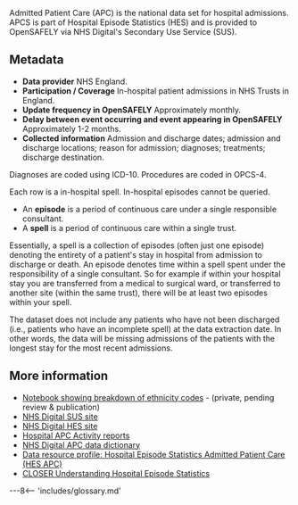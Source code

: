 Admitted Patient Care (APC) is the national data set for hospital admissions.
APCS is part of Hospital Episode Statistics (HES) and is provided to OpenSAFELY via NHS Digital's Secondary Use Service (SUS).

## Metadata

* **Data provider** NHS England.
* **Participation / Coverage** In-hospital patient admissions in NHS Trusts in England.
* **Update frequency in OpenSAFELY** Approximately monthly.
* **Delay between event occurring and event appearing in OpenSAFELY** Approximately 1-2 months.
* **Collected information** Admission and discharge dates; admission and discharge locations; reason for admission; diagnoses; treatments; discharge destination.

Diagnoses are coded using ICD-10. Procedures are coded in OPCS-4.

Each row is a in-hospital spell. In-hospital episodes cannot be queried.

* An **episode** is a period of continuous care under a single responsible consultant.
* A **spell** is a period of continuous care within a single trust.

Essentially, a spell is a collection of episodes (often just one episode) denoting the entirety of a patient's stay in hospital from admission to discharge or death. An episode denotes time within a spell spent under the responsibility of a single consultant. So for example if within your hospital stay you are transferred from a medical to surgical ward, or transferred to another site (within the same trust), there will be at least two episodes within your spell.

The dataset does not include any patients who have not been discharged (i.e., patients who have an incomplete spell) at the data extraction date. In other words, the data will be missing admissions of the patients with the longest stay for the most recent admissions.

## More information

* [Notebook showing breakdown of ethnicity codes](https://github.com/opensafely/rapid-reports/blob/master/notebooks/ethnicity-codes.ipynb) - (private, pending review & publication)
* [NHS Digital SUS site](https://digital.nhs.uk/services/secondary-uses-service-sus/secondary-uses-services-sus-guidance)
* [NHS Digital HES site](https://digital.nhs.uk/data-and-information/data-tools-and-services/data-services/hospital-episode-statistics)
* [Hospital APC Activity reports](https://digital.nhs.uk/data-and-information/publications/statistical/hospital-admitted-patient-care-activity)
* [NHS Digital APC data dictionary](https://datadictionary.nhs.uk/data_sets/cds_v6-2/cds_v6-2_type_130_-_admitted_patient_care_-_finished_general_episode_cds.html)
* [Data resource profile: Hospital Episode Statistics Admitted Patient Care (HES APC)](https://doi.org/10.1093/ije/dyx015)
* [CLOSER Understanding Hospital Episode Statistics](https://www.closer.ac.uk/wp-content/uploads/CLOSER-resource-Understanding-HES.pdf)


---8<-- 'includes/glossary.md'
